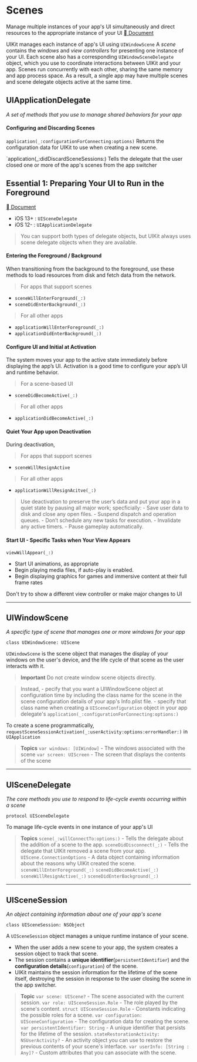 # Scenes
Manage multiple instances of your app's UI simultaneously and direct resources to the appropriate instance of your UI
[ Document]("https://developer.apple.com/documentation/uikit/app_and_environment/scenes")

UIKit manages each instance of app's UI using `UIWindowScene`
A *scene* contains the *windows* and *view controllers* for presenting one instance of your UI. 
Each scene also has a corresponding `UIWindowSceneDelegate` object, which you use to coordinate interactions between UIKit and your app.
Scenes run concurrently with each other, sharing the same memory and app process space.
As a result, a single app may have multiple scenes and scene delegate objects active at the same time.

## UIApplicationDelegate
*A set of methods that you use to manage shared behaviors for your app*
#### Configuring and Discarding Scenes
`application(_:configurationForConnecting:options)`
Returns the configuration data for UIKit to use when creating a new scene.

`application(_:didDiscardSceneSessions:)
Tells the delegate that the user closed one or more of the app's scenes from the app switcher

## Essential 1: Preparing Your UI to Run in the Foreground
[ Document]("https://developer.apple.com/documentation/uikit/app_and_environment/scenes/preparing_your_ui_to_run_in_the_foreground")

- iOS 13+ : `UISceneDelegate`
- iOS 12- : `UIApplicationDelegate`

> You can support both types of delegate objects, but UIKit always uses scene delegate objects when they are available. 

#### Entering the Foreground / Background
When transitioning from the background to the foreground, use these methods to load resources from disk and fetch data from the network.
> For apps that support scenes
- `sceneWillEnterForground(_:)`
- `sceneDidEnterBackground(_:)`

> For all other apps
- `applicationWillEnterForeground(_:)`
- `applicationDidEnterBackground(_:)`

#### Configure UI and Initial at Activation
The system moves your app to the active state immediately before displaying the app’s UI. Activation is a good time to configure your app’s UI and runtime behavior.

> For a scene-based UI
- `sceneDidBecomeActive(_:)`

> For all other apps
- `applicationDidBecomeActive(_:)`

#### Quiet Your App upon Deactivation
During deactivation,
> For apps that support scenes
- `sceneWillResignActive`

> For all other apps
- `applicationWillResignAcitve(_:)`

> Use deactivation to preserve the user’s data and put your app in a quiet state by pausing all major work; specficially:
    - Save user data to disk and close any open files.
    - Suspend dispatch and operation queues.
    - Don’t schedule any new tasks for execution.
    - Invalidate any active timers.
    - Pause gameplay automatically.

#### Start UI - Specific Tasks when Your View Appears
`viewWillAppear(_:)`
- Start UI animations, as appropriate
- Begin playing media files, if auto-play is enabled.
- Begin displaying graphics for games and immersive content at their full frame rates

Don't try to show a different view controller or make major changes to UI

---
## UIWindowScene
*A specific type of scene that manages one or more windows for your app*

`class UIWindowScene: UIScene`

`UIWindowScene` is the scene object that manages the display of your windows on the user's device, and the life cycle of that scene as the user interacts with it.

> **Important**
Do not create window scene objects directly.

>Instead,
    - pecify that you want a UIWindowScene object at configuration time by including the class name for the scene in the scene configuration details of your app's Info.plist file.
    - specify that class name when creating a `UISceneConfiguration` object in your app delegate's `application(_:configurationForConnecting:options:)`

To create a scene programmatically, 
`requestSceneSessionActivation(_:userActivity:options:errorHandler:)` in `UIApplication`

> **Topics**
`var windows: [UIWindow]` - The windows associated with the scene
`var screen: UIScreen` - The screen that displays the contents of the scene


---
## UISceneDelegate
*The core methods you use to respond to life-cycle events occurring within a scene*

`protocol UISceneDelegate`

 To manage life-cycle events in one instance of your app's UI

> **Topics**
`scene(_:willConnectTo:options:)` - Tells the delegate about the addition of a scene to the app.
`sceneDidDisconnect(_:)` - Tells the delegate that UIKit removed a scene from your app.
`UIScene.ConnectionOptions` - A data object containing information about the reasons why UIKit created the scene.
`sceneWillEnterForeground(_:)`
`sceneDidBecomeActive(_:)`
`sceneWillResignActive(_:)`
`sceneDidEnterBackground(_:)`

---

## UISceneSession
*An object containing information about one of your app's scene*

`class UISceneSession: NSObject`

A `UISceneSession` object manages a unique runtime instance of your scene.  
- When the user adds a new scene to your app, the system creates a session object to track that scene. 
- The session contains a **unique identifier**(`persistentIdentifier`) and the **configuration details**(`configuration`) of the scene.
- UIKit maintains the session information for the lifetime of the scene itself, destroying the session in response to the user closing the scene in the app switcher.

> **Topic**
`var scene: UIScene?` - The scene associated with the current session.
`var role: UISceneSession.Role` - The role played by the scene's content.
`struct UISceneSession.Role` - Constants indicating the possible roles for a scene.
`var configuration: UISceneConfiguration` - The configuration data for creating the scene.
`var persistentIdentifier: String` - A unique identifier that persists for the lifetime of the session.
`stateRestorationActivity: NSUserActivity?` - An activity object you can use to restore the previous contents of your scene's interface.
`var userInfo: [String : Any]?` - Custom attributes that you can associate with the scene.







